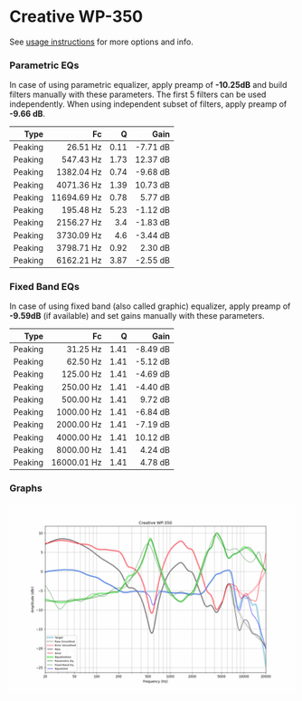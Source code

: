 # Creative WP-350
See [usage instructions](https://github.com/jaakkopasanen/AutoEq#usage) for more options and info.

### Parametric EQs
In case of using parametric equalizer, apply preamp of **-10.25dB** and build filters manually
with these parameters. The first 5 filters can be used independently.
When using independent subset of filters, apply preamp of **-9.66 dB**.

| Type    | Fc          |    Q | Gain     |
|--------:|------------:|-----:|---------:|
| Peaking | 26.51 Hz    | 0.11 | -7.71 dB |
| Peaking | 547.43 Hz   | 1.73 | 12.37 dB |
| Peaking | 1382.04 Hz  | 0.74 | -9.68 dB |
| Peaking | 4071.36 Hz  | 1.39 | 10.73 dB |
| Peaking | 11694.69 Hz | 0.78 | 5.77 dB  |
| Peaking | 195.48 Hz   | 5.23 | -1.12 dB |
| Peaking | 2156.27 Hz  | 3.4  | -1.83 dB |
| Peaking | 3730.09 Hz  | 4.6  | -3.44 dB |
| Peaking | 3798.71 Hz  | 0.92 | 2.30 dB  |
| Peaking | 6162.21 Hz  | 3.87 | -2.55 dB |

### Fixed Band EQs
In case of using fixed band (also called graphic) equalizer, apply preamp of **-9.59dB**
(if available) and set gains manually with these parameters.

| Type    | Fc          |    Q | Gain     |
|--------:|------------:|-----:|---------:|
| Peaking | 31.25 Hz    | 1.41 | -8.49 dB |
| Peaking | 62.50 Hz    | 1.41 | -5.12 dB |
| Peaking | 125.00 Hz   | 1.41 | -4.69 dB |
| Peaking | 250.00 Hz   | 1.41 | -4.40 dB |
| Peaking | 500.00 Hz   | 1.41 | 9.72 dB  |
| Peaking | 1000.00 Hz  | 1.41 | -6.84 dB |
| Peaking | 2000.00 Hz  | 1.41 | -7.19 dB |
| Peaking | 4000.00 Hz  | 1.41 | 10.12 dB |
| Peaking | 8000.00 Hz  | 1.41 | 4.24 dB  |
| Peaking | 16000.01 Hz | 1.41 | 4.78 dB  |

### Graphs
![](./Creative%20WP-350.png)